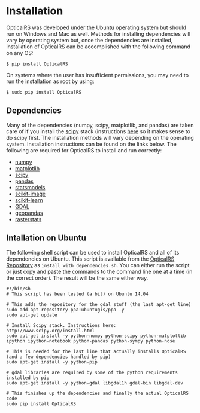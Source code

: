 # Installation

OpticalRS was developed under the Ubuntu operating system but should run on Windows and Mac as well. Methods for installing dependencies will vary by operating system but, once the dependencies are installed, installation of OpticalRS can be accomplished with the following command on any OS:

    $ pip install OpticalRS

On systems where the user has insufficient permissions, you may need to run the installation as root by using:

    $ sudo pip install OpticalRS

## Dependencies

Many of the dependencies (numpy, scipy, matplotlib, and pandas) are taken care of if you install the [scipy] stack (instructions [here](http://www.scipy.org/install.html) so it makes sense to do scipy first. The installation methods will vary depending on the operating system. Installation instructions can be found on the links below. The following are required for OpticalRS to install and run correctly:

* [numpy]
* [matplotlib]
* [scipy]
* [pandas]
* [statsmodels]
* [scikit-image]
* [scikit-learn]
* [GDAL]
* [geopandas]
* [rasterstats]

## Intallation on Ubuntu

The following shell script can be used to install OpticalRS and all of its dependencies on Ubuntu. This script is available from the [OpticalRS Repository](https://github.com/jkibele/OpticalRS) as `install_with_dependencies.sh`. You can either run the script or just copy and paste the commands to the command line one at a time (in the correct order). The result will be the same either way.

    #!/bin/sh
    # This script has been tested (a bit) on Ubuntu 14.04

    # This adds the repository for the gdal stuff (the last apt-get line)
    sudo add-apt-repository ppa:ubuntugis/ppa -y
    sudo apt-get update

    # Install Scipy stack. Instructions here: http://www.scipy.org/install.html
    sudo apt-get install -y python-numpy python-scipy python-matplotlib ipython ipython-notebook python-pandas python-sympy python-nose

    # This is needed for the last line that actually installs OpticalRS (and a few dependencies handled by pip)
    sudo apt-get install -y python-pip

    # gdal libraries are required by some of the python requirements installed by pip
    sudo apt-get install -y python-gdal libgdal1h gdal-bin libgdal-dev

    # This finishes up the dependencies and finally the actual OpticalRS code
    sudo pip install OpticalRS

[numpy]: http://www.numpy.org/
[matplotlib]: http://matplotlib.org/
[scipy]: http://scipy.org/
[pandas]: http://pandas.pydata.org/
[statsmodels]: http://statsmodels.sourceforge.net/
[scikit-image]: http://scikit-image.org/
[scikit-learn]: http://scikit-learn.org/
[GDAL]: https://pypi.python.org/pypi/GDAL/
[geopandas]: http://geopandas.org/
[rasterstats]: https://github.com/perrygeo/python-rasterstats
